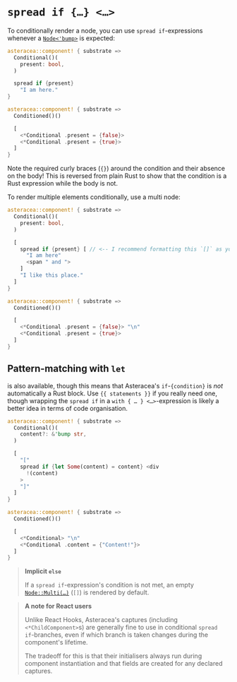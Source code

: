 # `spread if {…} <…>`

To conditionally render a node, you can use `spread if`-expressions whenever a [`Node<'bump>`]() is expected:

```rust asteracea=Conditioned
asteracea::component! { substrate =>
  Conditional()(
    present: bool,
  )

  spread if {present}
    "I am here."
}

asteracea::component! { substrate =>
  Conditioned()()

  [
    <*Conditional .present = {false}>
    <*Conditional .present = {true}>
  ]
}
```

Note the required curly braces (`{}`) around the condition and their absence on the body! This is reversed from plain Rust to show that the condition is a Rust expression while the body is not.

To render multiple elements conditionally, use a multi node:

```rust asteracea=Conditioned
asteracea::component! { substrate =>
  Conditional()(
    present: bool,
  )

  [
    spread if {present} [ // <-- I recommend formatting this `[]` as you would format `{}` in Rust.
      "I am here"
      <span " and ">
    ]
    "I like this place."
  ]
}

asteracea::component! { substrate =>
  Conditioned()()

  [
    <*Conditional .present = {false}> "\n"
    <*Conditional .present = {true}>
  ]
}
```

## Pattern-matching with `let`

is also available, though this means that Asteracea's `if`-`{condition}` is *not* automatically a Rust block. Use `{{ statements }}` if you really need one, though wrapping the `spread if` in a `with { … } <…>`-expression is likely a better idea in terms of code organisation.

```rust asteracea=Conditioned
asteracea::component! { substrate =>
  Conditional()(
    content?: &'bump str,
  )

  [
    "["
    spread if {let Some(content) = content} <div
      !(content)
    >
    "]"
  ]
}

asteracea::component! { substrate =>
  Conditioned()()

  [
    <*Conditional> "\n"
    <*Conditional .content = {"Content!"}>
  ]
}
```

> **Implicit `else`**
>
> If a `spread if`-expression's condition is not met, an empty [`Node::Multi(…)`]() (`[]`) is rendered by default.

<!-- intentionally split -->

> **A note for React users**
>
> Unlike React Hooks, Asteracea's captures (including `<*ChildComponent>`s) are generally fine to use in conditional `spread if`-branches, even if which branch is taken changes during the component's lifetime.
>
> The tradeoff for this is that their initialisers always run during component instantiation and that fields are created for any declared captures.
